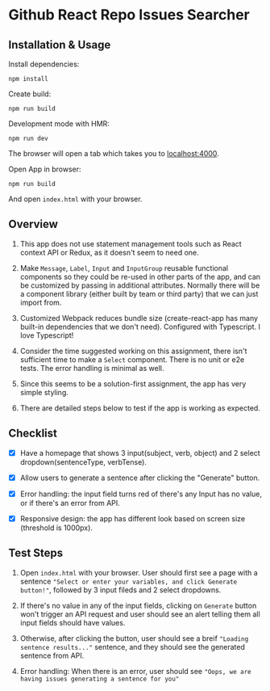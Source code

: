 # Github React Repo Issues Searcher

## Installation & Usage

Install dependencies:

```
npm install
```

Create build:

```
npm run build
```

Development mode with HMR:

```
npm run dev
```

The browser will open a tab which takes you to [localhost:4000](http://localhost:4000/).

Open App in browser:

```
npm run build
```

And open `index.html` with your browser.

## Overview

1. This app does not use statement management tools such as React context API or Redux, as it doesn't seem to need one.

2. Make `Message`, `Label`, `Input` and `InputGroup` reusable functional components so they could be re-used in other parts of the app, and can be customized by passing in additional attributes. Normally there will be a component library (either built by team or third party) that we can just import from.

3. Customized Webpack reduces bundle size (create-react-app has many built-in dependencies that we don't need). Configured with Typescript. I love Typescript!

4. Consider the time suggested working on this assignment, there isn't sufficient time to make a `Select` component. There is no unit or e2e tests. The error handling is minimal as well.

5. Since this seems to be a solution-first assignment, the app has very simple styling.

6. There are detailed steps below to test if the app is working as expected.

## Checklist

- [x] Have a homepage that shows 3 input(subject, verb, object) and 2 select dropdown(sentenceType, verbTense).

- [x] Allow users to generate a sentence after clicking the "Generate" button.

- [x] Error handling: the input field turns red of there's any Input has no value, or if there's an error from API.

- [x] Responsive design: the app has different look based on screen size (threshold is 1000px).

## Test Steps

1. Open `index.html` with your browser. User should first see a page with a sentence `"Select or enter your variables, and click Generate button!"`, followed by 3 input fileds and 2 select dropdowns.

2. If there's no value in any of the input fields, clicking on `Generate` button won't trigger an API request and user should see an alert telling them all input fields should have values.

3. Otherwise, after clicking the button, user should see a breif `"Loading sentence results..."` sentence, and they should see the generated sentence from API.

4. Error handling: When there is an error, user should see `"Oops, we are having issues generating a sentence for you"`
